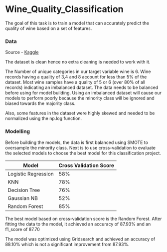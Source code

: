 # Wine_Quality_Classification

The goal of this task is to train a model that can accurately predict the quality of wine based on a set of features.

### Data 

Source - [Kaggle](https://www.kaggle.com/datasets/yasserh/wine-quality-dataset)

The dataset is clean hence no extra cleaning is needed to work with it.

The Number of unique categories in our target variable wine is 6. Wine records having a quality of 3,4 and 8 account for less than 5% of the dataset. Most wine samples have a quality of 5 or 6 (over 80% of all records) indicating an imbalanced dataset. The data needs to be balanced before using for model building. Using an imbalanced dataset will cause our models to perform poorly because the minority class will be ignored and biased towards the majority class.

Also, some features in the dataset were highly skewed and needed to be normalized using the np.log function.

### Modelling

Before building the models, the data is first balanced using SMOTE to oversample the minority class. Next is to use cross-validation to evaluate the selected models to choose the best model for this classification project.

| Model | Cross Validation Score |
|---|---|
| Logistic Regression | 58% |
| KNN | 78% |
| Decision Tree | 76% |
| Gaussian NB | 52% |
| Random Forest | 85% |

The best model based on cross-validation score is the Random Forest. After fitting the data to the model, it achieved an accuracy of 87.93% and an f1_score of 87.70

The model was optimized using Gridsearch and achieved an accuracy of 88.10% which is not a significant improvement from 87.93%.
